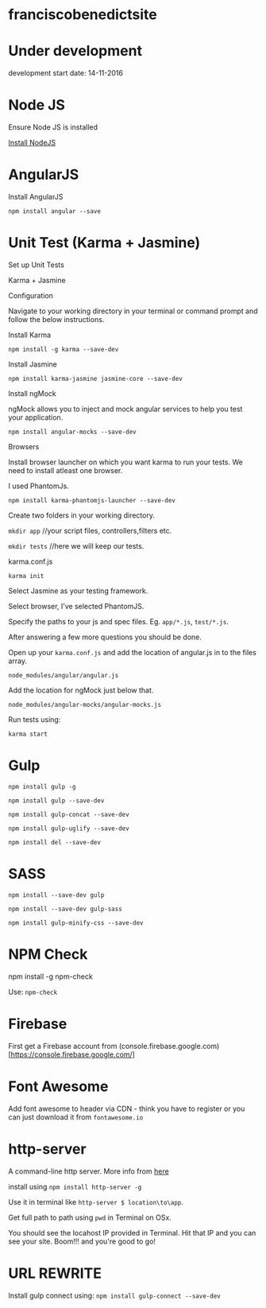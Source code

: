 # franciscobenedictsite

# Under development
development start date: 14-11-2016


# Node JS
Ensure Node JS is installed

[Install NodeJS](https://nodejs.org/download/)


# AngularJS
Install AngularJS

`npm install angular --save`


# Unit Test (Karma + Jasmine)
Set up Unit Tests

Karma + Jasmine


Configuration

Navigate to your working directory in your terminal or command prompt and follow the below instructions.


Install Karma

`npm install -g karma --save-dev`


Install Jasmine

`npm install karma-jasmine jasmine-core --save-dev`


Install ngMock

ngMock allows you to inject and mock angular services to help you test your application.

`npm install angular-mocks --save-dev`


Browsers

Install browser launcher on which you want karma to run your tests. We need to install atleast one browser. 

I used PhantomJs.

`npm install karma-phantomjs-launcher --save-dev`


Create two folders in  your working directory.

`mkdir app` //your script files, controllers,filters etc.

`mkdir tests` //here we will keep our tests.


karma.conf.js

`karma init`

Select Jasmine as your testing framework.

Select browser, I’ve selected PhantomJS.

Specify the paths to your js and spec files. Eg. `app/*.js`, `test/*.js`.

After answering a few more questions you should be done.

Open up your `karma.conf.js` and add the location of angular.js in to the files array.

`node_modules/angular/angular.js`

Add the location for ngMock just below that.

`node_modules/angular-mocks/angular-mocks.js`


Run tests using:

`karma start`


# Gulp
`npm install gulp -g`

`npm install gulp --save-dev`

`npm install gulp-concat --save-dev`

`npm install gulp-uglify --save-dev`

`npm install del --save-dev`


# SASS
`npm install --save-dev gulp`

`npm install --save-dev gulp-sass`

`npm install gulp-minify-css --save-dev`


# NPM Check

npm install -g npm-check

Use: `npm-check`


# Firebase

First get a Firebase account from (console.firebase.google.com)[https://console.firebase.google.com/]


# Font Awesome

Add font awesome to header via CDN - think you have to register or you can just download it from `fontawesome.io`


# http-server

A command-line http server. More info from [here](https://github.com/indexzero/http-server)

install using `npm install http-server -g`

Use it in terminal like `http-server $ location\to\app`.

Get full path to path using `pwd` in Terminal on OSx.

You should see the locahost IP provided in Terminal. Hit that IP and you can see your site. Boom!!! and you're good to go!


# URL REWRITE

Install gulp connect using: `npm install gulp-connect --save-dev`

